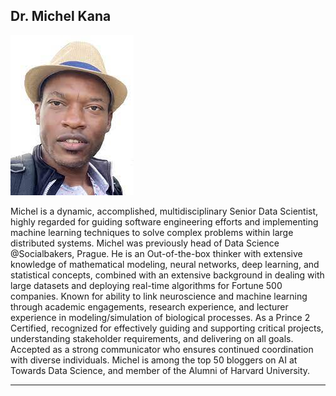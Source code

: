 ## Dr. Michel Kana

![Dr Kana ](img/kana.jpeg)

Michel is a dynamic, accomplished, multidisciplinary Senior Data Scientist, highly regarded for guiding software engineering efforts and implementing machine learning techniques to solve complex problems within large distributed systems. Michel was previously head of Data Science @Socialbakers, Prague. He is an Out-of-the-box thinker with extensive knowledge of mathematical modeling, neural networks, deep learning, and statistical concepts, combined with an extensive background in dealing with large datasets and deploying real-time algorithms for Fortune 500 companies. Known for ability to link neuroscience and machine learning through academic engagements, research experience, and lecturer experience in modeling/simulation of biological processes. As a Prince 2 Certified, recognized for effectively guiding and supporting critical projects, understanding stakeholder requirements, and delivering on all goals. Accepted as a strong communicator who ensures continued coordination with diverse individuals. Michel is among the top 50 bloggers on AI at Towards Data Science, and member of the Alumni of Harvard University.

---
